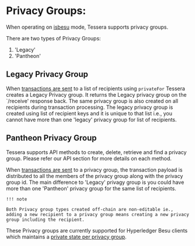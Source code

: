 # Privacy Groups:

When operating on [isbesu]() mode, Tessera supports privacy groups. 

There are two types of Privacy Groups:

1) 'Legacy'
2) 'Pantheon' 

## Legacy Privacy Group

  When [transactions are sent](https://consensys.github.io/tessera/#operation/encryptStoreAndSendJson) to a list of recipients using `privateFor` Tessera creates a Legacy Privacy group. It returns the Legacy privacy group on the `/receive' response back. The same privacy group is also created on all recipients during transaction processing. The legacy privacy group is created using list of recipient keys and it is unique to that list i.e., you cannot have more than one 'legacy' privacy group for list of recipients.

## Pantheon Privacy Group

Tessera supports API methods to create, delete, retrieve and find a privacy group. Please refer our API section for more details on each method.

  When [transactions are sent](https://consensys.github.io/tessera/#operation/encryptStoreAndSendJson) to a privacy group, the transaction payload is distributed to all the members of the privacy group along with the privacy group id. The main difference to 'Legacy' privagy group is you could have more than one 'Pantheon' privacy group for the same list of recipients.

    !!! note
    
    Both Privacy group types created off-chain are non-editable ie., adding a new recipient to a privacy group means creating a new privacy group including the recipient.

These Privacy groups are currently supported for Hyperledger Besu clients which maintains a [private state per privacy group](https://besu.hyperledger.org/en/stable/Concepts/Privacy/Privacy-Groups/).
